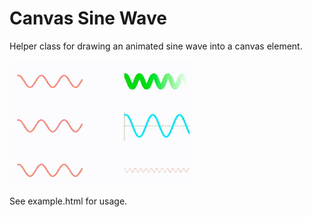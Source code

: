 # Canvas Sine Wave
Helper class for drawing an animated sine wave into a canvas element.

![example-preview](example-preview.gif)

See example.html for usage. 
